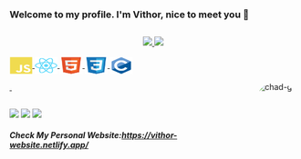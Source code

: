 ### Welcome to my profile. I'm Vithor, nice to meet you 🤝
##

<div align="center">
  <a href="https://github.com/Vithor-vbs">
  <img height="180em" src="https://github-readme-stats.vercel.app/api?username=Vithor-vbs&show_icons=true&theme=gotham&include_all_commits=true&count_private=true"/>
  <img height="180em" src="https://github-readme-stats.vercel.app/api/top-langs/?username=Vithor-vbs&layout=compact&langs_count=7&theme=gotham"/>
</div>

<div style="display: inline_block"><br>
  <img align="center" alt="Js" height="30" width="40" src="https://raw.githubusercontent.com/devicons/devicon/master/icons/javascript/javascript-plain.svg">
<!--   <img align="center" alt="-Ts" height="30" width="40" src="https://raw.githubusercontent.com/devicons/devicon/master/icons/typescript/typescript-plain.svg"> -->
  <img align="center" alt="-React" height="30" width="40" src="https://raw.githubusercontent.com/devicons/devicon/master/icons/react/react-original.svg">
  <img align="center" alt="HTML" height="30" width="40" src="https://raw.githubusercontent.com/devicons/devicon/master/icons/html5/html5-original.svg">
  <img align="center" alt="CSS" height="30" width="40" src="https://raw.githubusercontent.com/devicons/devicon/master/icons/css3/css3-original.svg">
<!--   <img align="center" alt="-Python" height="30" width="40" src="https://raw.githubusercontent.com/devicons/devicon/master/icons/python/python-original.svg"> -->
  <img align="center" alt="C" height="30" width="40" src="https://raw.githubusercontent.com/devicons/devicon/master/icons/c/c-original.svg">
  
 <img align="right" alt="chad-gif" height="150" style="border-radius:50px;" src="https://cdn.discordapp.com/attachments/987052146363088967/989679301890801664/chad.gif"> 
  
</div>
 
 ##
  
<nav> 
<!--  
  <a href="https://instagram.com/rafaballerini" target="_blank"><img src="https://img.shields.io/badge/-Instagram-%23E4405F?style=for-the-badge&logo=instagram&logoColor=white" target="_blank"></a> -->
 	
 <a href="https://discord.com/channels/@me" target="_blank"><img src="https://img.shields.io/badge/Discord-7289DA?style=for-the-badge&logo=discord&logoColor=white" target="_blank"></a> 
  <a href = "mailto:vithorvilas12@gmail.com"><img src="https://img.shields.io/badge/-Gmail-%23333?style=for-the-badge&logo=gmail&logoColor=white" target="_blank"></a>
  <a href="https://www.linkedin.com/in/vithorsantos/" target="_blank"><img src="https://img.shields.io/badge/-LinkedIn-%230077B5?style=for-the-badge&logo=linkedin&logoColor=white" target="_blank"></a> 
  
  ##### Check My Personal Website:https://vithor-website.netlify.app/
  
<!--    ![Snake animation](https://github.com/Vithor-vbs/Vithor-vbs/blob/output/github-contribution-grid-snake.svg)
 -->
 </nav>
